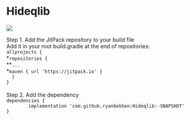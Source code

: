 # Hideqlib
[![](https://jitpack.io/v/ryanbekhen/Hideqlib.svg)](https://jitpack.io/#ryanbekhen/Hideqlib)

Step 1. Add the JitPack repository to your build file \
Add it in your root build.gradle at the end of repositories:\
`allprojects {`\
*`repositories {`\
**`...`\
*`maven { url 'https://jitpack.io' }`\
`  }`\
`}`\
\
Step 2. Add the dependency\
`dependencies {`\
`        implementation 'com.github.ryanbekhen:Hideqlib:-SNAPSHOT'`\
`}`
